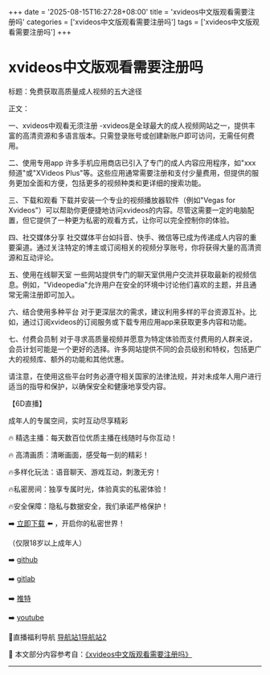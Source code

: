 +++
date = '2025-08-15T16:27:28+08:00'
title = 'xvideos中文版观看需要注册吗'
categories = ['xvideos中文版观看需要注册吗']
tags = ['xvideos中文版观看需要注册吗']
+++

# xvideos中文版观看需要注册吗

标题：免费获取高质量成人视频的五大途径

正文：

一、xvideos中观看无须注册
-xvideos是全球最大的成人视频网站之一，提供丰富的高清资源和多语言版本。只需登录账号或创建新账户即可访问，无需任何费用。

二、使用专用app
许多手机应用商店已引入了专门的成人内容应用程序，如"xxx频道"或"XVideos Plus"等。这些应用通常需要注册和支付少量费用，但提供的服务更加全面和方便，包括更多的视频种类和更详细的搜索功能。

三、下载和观看
下载并安装一个专业的视频播放器软件（例如"Vegas for Xvideos"）可以帮助你更便捷地访问xvideos的内容。尽管这需要一定的电脑配置，但它提供了一种更为私密的观看方式，让你可以完全控制你的体验。

四、社交媒体分享
社交媒体平台如抖音、快手、微信等已成为传递成人内容的重要渠道。通过关注特定的博主或订阅相关的视频分享账号，你将获得大量的高清资源和互动评论。

五、使用在线聊天室
一些网站提供专门的聊天室供用户交流并获取最新的视频信息。例如，"Videopedia"允许用户在安全的环境中讨论他们喜欢的主题，并且通常无需注册即可加入。

六、结合使用多种平台
对于更深层次的需求，建议利用多样的平台资源互补。比如，通过订阅xvideos的订阅服务或下载专用应用app来获取更多内容和功能。

七、付费会员制
对于寻求高质量视频并愿意为特定体验而支付费用的人群来说，会员计划可能是一个更好的选择。许多网站提供不同的会员级别和特权，包括更广大的视频库、额外的功能和其他优惠。

请注意，在使用这些平台时务必遵守相关国家的法律法规，并对未成年人用户进行适当的指导和保护，以确保安全和健康地享受内容。

【6D直播】

 成年人的专属空间，实时互动尽享精彩

🔥 精选主播：每天数百位优质主播在线随时与你互动！

🔥 高清画质：清晰画面，感受每一刻的精彩！

🔥多样化玩法：语音聊天、游戏互动，刺激无穷！

🔥私密房间：独享专属时光，体验真实的私密体验！

🔥安全保障：隐私与数据安全，我们承诺严格保护！

➡️ [立即下载](https://down123.s3.ap-east-1.amazonaws.com/down/down.html?channelCode=blog) ⬅️ ，开启你的私密世界！

 （仅限18岁以上成年人）

➡️ [github](https://aldult-live.github.io/)

➡️ [gitlab](https://seo-09598d.gitlab.io/)

➡️ [推特](https://x.com/wegame33)

➡️ [youtube](https://www.youtube.com/@6Dlive)

🔞直播福利导航   [导航站1](https://webstack-86085a.gitlab.io/)[导航站2](https://onlygit123-2.github.io/)

📘 本文部分内容参考自：[《xvideos中文版观看需要注册吗》](https://webstack-hugo-2.pages.dev/)

---
